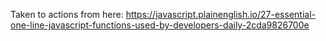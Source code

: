 Taken to actions from here:
https://javascript.plainenglish.io/27-essential-one-line-javascript-functions-used-by-developers-daily-2cda9826700e



